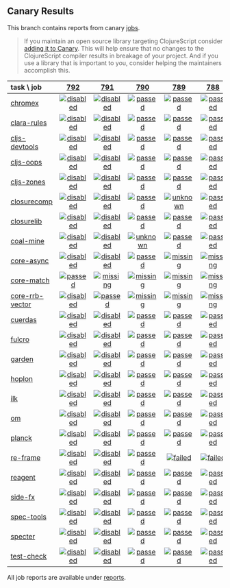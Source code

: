 ## Canary Results

This branch contains reports from canary [jobs](https://github.com/cljs-oss/canary/tree/jobs).

> If you maintain an open source library targeting ClojureScript consider [adding it to Canary](https://github.com/cljs-oss/canary/tree/master#how-to-participate). This will help ensure that no changes to the ClojureScript compiler results in breakage of your project. And if you use a library that is important to you, consider helping the maintainers accomplish this.

[//]: # (begin_overview_table)

| task \ job | <a href="reports/2019/01/27/job-000792-1.10.512-950032d" title="job #792 finished on 2019-01-27">792</a> | <a href="reports/2019/01/26/job-000791-1.10.512-950032d" title="job #791 finished on 2019-01-26">791</a> | <a href="reports/2019/01/26/job-000790-1.10.512-950032d" title="job #790 finished on 2019-01-26">790</a> | <a href="reports/2019/01/26/job-000789-1.10.512-950032d" title="job #789 finished on 2019-01-26">789</a> | <a href="reports/2019/01/25/job-000788-1.10.512-950032d" title="job #788 finished on 2019-01-25">788</a> | <a href="reports/2019/01/25/job-000783-1.10.507-4d54c04" title="job #783 finished on 2019-01-25">783</a> | <a href="reports/2019/01/24/job-000782-1.10.507-4d54c04" title="job #782 finished on 2019-01-24">782</a> | <a href="reports/2019/01/23/job-000781-1.10.507-4d54c04" title="job #781 finished on 2019-01-23">781</a> | <a href="reports/2019/01/22/job-000780-1.10.507-4d54c04" title="job #780 finished on 2019-01-22">780</a> | <a href="reports/2019/01/21/job-000779-1.10.507-4d54c04" title="job #779 finished on 2019-01-21">779</a> |
| :--- | :---: | :---: | :---: | :---: | :---: | :---: | :---: | :---: | :---: | :---: |
| [chromex](https://github.com/binaryage/chromex) | <a href="reports/2019/01/27/job-000792-1.10.512-950032d#-chromex"><img title="disabled" src="http://box.binaryage.com/s-disabled.svg"><a> | <a href="reports/2019/01/26/job-000791-1.10.512-950032d#-chromex"><img title="disabled" src="http://box.binaryage.com/s-disabled.svg"><a> | <a href="reports/2019/01/26/job-000790-1.10.512-950032d#-chromex"><img title="passed" src="http://box.binaryage.com/s-passed.svg"><a> | <a href="reports/2019/01/26/job-000789-1.10.512-950032d#-chromex"><img title="passed" src="http://box.binaryage.com/s-passed.svg"><a> | <a href="reports/2019/01/25/job-000788-1.10.512-950032d#-chromex"><img title="passed" src="http://box.binaryage.com/s-passed.svg"><a> | <a href="reports/2019/01/25/job-000783-1.10.507-4d54c04#-chromex"><img title="passed" src="http://box.binaryage.com/s-passed.svg"><a> | <a href="reports/2019/01/24/job-000782-1.10.507-4d54c04#-chromex"><img title="passed" src="http://box.binaryage.com/s-passed.svg"><a> | <a href="reports/2019/01/23/job-000781-1.10.507-4d54c04#-chromex"><img title="passed" src="http://box.binaryage.com/s-passed.svg"><a> | <a href="reports/2019/01/22/job-000780-1.10.507-4d54c04#-chromex"><img title="passed" src="http://box.binaryage.com/s-passed.svg"><a> | <a href="reports/2019/01/21/job-000779-1.10.507-4d54c04#-chromex"><img title="passed" src="http://box.binaryage.com/s-passed.svg"><a> |
| [clara-rules](https://github.com/cerner/clara-rules) | <a href="reports/2019/01/27/job-000792-1.10.512-950032d#-clara-rules"><img title="disabled" src="http://box.binaryage.com/s-disabled.svg"><a> | <a href="reports/2019/01/26/job-000791-1.10.512-950032d#-clara-rules"><img title="disabled" src="http://box.binaryage.com/s-disabled.svg"><a> | <a href="reports/2019/01/26/job-000790-1.10.512-950032d#-clara-rules"><img title="passed" src="http://box.binaryage.com/s-passed.svg"><a> | <a href="reports/2019/01/26/job-000789-1.10.512-950032d#-clara-rules"><img title="passed" src="http://box.binaryage.com/s-passed.svg"><a> | <a href="reports/2019/01/25/job-000788-1.10.512-950032d#-clara-rules"><img title="passed" src="http://box.binaryage.com/s-passed.svg"><a> | <a href="reports/2019/01/25/job-000783-1.10.507-4d54c04#-clara-rules"><img title="passed" src="http://box.binaryage.com/s-passed.svg"><a> | <a href="reports/2019/01/24/job-000782-1.10.507-4d54c04#-clara-rules"><img title="passed" src="http://box.binaryage.com/s-passed.svg"><a> | <a href="reports/2019/01/23/job-000781-1.10.507-4d54c04#-clara-rules"><img title="passed" src="http://box.binaryage.com/s-passed.svg"><a> | <a href="reports/2019/01/22/job-000780-1.10.507-4d54c04#-clara-rules"><img title="passed" src="http://box.binaryage.com/s-passed.svg"><a> | <a href="reports/2019/01/21/job-000779-1.10.507-4d54c04#-clara-rules"><img title="passed" src="http://box.binaryage.com/s-passed.svg"><a> |
| [cljs-devtools](https://github.com/binaryage/cljs-devtools) | <a href="reports/2019/01/27/job-000792-1.10.512-950032d#-cljs-devtools"><img title="disabled" src="http://box.binaryage.com/s-disabled.svg"><a> | <a href="reports/2019/01/26/job-000791-1.10.512-950032d#-cljs-devtools"><img title="disabled" src="http://box.binaryage.com/s-disabled.svg"><a> | <a href="reports/2019/01/26/job-000790-1.10.512-950032d#-cljs-devtools"><img title="passed" src="http://box.binaryage.com/s-passed.svg"><a> | <a href="reports/2019/01/26/job-000789-1.10.512-950032d#-cljs-devtools"><img title="passed" src="http://box.binaryage.com/s-passed.svg"><a> | <a href="reports/2019/01/25/job-000788-1.10.512-950032d#-cljs-devtools"><img title="passed" src="http://box.binaryage.com/s-passed.svg"><a> | <a href="reports/2019/01/25/job-000783-1.10.507-4d54c04#-cljs-devtools"><img title="passed" src="http://box.binaryage.com/s-passed.svg"><a> | <a href="reports/2019/01/24/job-000782-1.10.507-4d54c04#-cljs-devtools"><img title="passed" src="http://box.binaryage.com/s-passed.svg"><a> | <a href="reports/2019/01/23/job-000781-1.10.507-4d54c04#-cljs-devtools"><img title="passed" src="http://box.binaryage.com/s-passed.svg"><a> | <a href="reports/2019/01/22/job-000780-1.10.507-4d54c04#-cljs-devtools"><img title="passed" src="http://box.binaryage.com/s-passed.svg"><a> | <a href="reports/2019/01/21/job-000779-1.10.507-4d54c04#-cljs-devtools"><img title="passed" src="http://box.binaryage.com/s-passed.svg"><a> |
| [cljs-oops](https://github.com/binaryage/cljs-oops) | <a href="reports/2019/01/27/job-000792-1.10.512-950032d#-cljs-oops"><img title="disabled" src="http://box.binaryage.com/s-disabled.svg"><a> | <a href="reports/2019/01/26/job-000791-1.10.512-950032d#-cljs-oops"><img title="disabled" src="http://box.binaryage.com/s-disabled.svg"><a> | <a href="reports/2019/01/26/job-000790-1.10.512-950032d#-cljs-oops"><img title="passed" src="http://box.binaryage.com/s-passed.svg"><a> | <a href="reports/2019/01/26/job-000789-1.10.512-950032d#-cljs-oops"><img title="passed" src="http://box.binaryage.com/s-passed.svg"><a> | <a href="reports/2019/01/25/job-000788-1.10.512-950032d#-cljs-oops"><img title="passed" src="http://box.binaryage.com/s-passed.svg"><a> | <a href="reports/2019/01/25/job-000783-1.10.507-4d54c04#-cljs-oops"><img title="passed" src="http://box.binaryage.com/s-passed.svg"><a> | <a href="reports/2019/01/24/job-000782-1.10.507-4d54c04#-cljs-oops"><img title="passed" src="http://box.binaryage.com/s-passed.svg"><a> | <a href="reports/2019/01/23/job-000781-1.10.507-4d54c04#-cljs-oops"><img title="passed" src="http://box.binaryage.com/s-passed.svg"><a> | <a href="reports/2019/01/22/job-000780-1.10.507-4d54c04#-cljs-oops"><img title="passed" src="http://box.binaryage.com/s-passed.svg"><a> | <a href="reports/2019/01/21/job-000779-1.10.507-4d54c04#-cljs-oops"><img title="passed" src="http://box.binaryage.com/s-passed.svg"><a> |
| [cljs-zones](https://github.com/binaryage/cljs-zones) | <a href="reports/2019/01/27/job-000792-1.10.512-950032d#-cljs-zones"><img title="disabled" src="http://box.binaryage.com/s-disabled.svg"><a> | <a href="reports/2019/01/26/job-000791-1.10.512-950032d#-cljs-zones"><img title="disabled" src="http://box.binaryage.com/s-disabled.svg"><a> | <a href="reports/2019/01/26/job-000790-1.10.512-950032d#-cljs-zones"><img title="passed" src="http://box.binaryage.com/s-passed.svg"><a> | <a href="reports/2019/01/26/job-000789-1.10.512-950032d#-cljs-zones"><img title="passed" src="http://box.binaryage.com/s-passed.svg"><a> | <a href="reports/2019/01/25/job-000788-1.10.512-950032d#-cljs-zones"><img title="passed" src="http://box.binaryage.com/s-passed.svg"><a> | <a href="reports/2019/01/25/job-000783-1.10.507-4d54c04#-cljs-zones"><img title="passed" src="http://box.binaryage.com/s-passed.svg"><a> | <a href="reports/2019/01/24/job-000782-1.10.507-4d54c04#-cljs-zones"><img title="passed" src="http://box.binaryage.com/s-passed.svg"><a> | <a href="reports/2019/01/23/job-000781-1.10.507-4d54c04#-cljs-zones"><img title="passed" src="http://box.binaryage.com/s-passed.svg"><a> | <a href="reports/2019/01/22/job-000780-1.10.507-4d54c04#-cljs-zones"><img title="passed" src="http://box.binaryage.com/s-passed.svg"><a> | <a href="reports/2019/01/21/job-000779-1.10.507-4d54c04#-cljs-zones"><img title="passed" src="http://box.binaryage.com/s-passed.svg"><a> |
| [closurecomp](https://github.com/mfikes/closurecomp) | <a href="reports/2019/01/27/job-000792-1.10.512-950032d#-closurecomp"><img title="disabled" src="http://box.binaryage.com/s-disabled.svg"><a> | <a href="reports/2019/01/26/job-000791-1.10.512-950032d#-closurecomp"><img title="disabled" src="http://box.binaryage.com/s-disabled.svg"><a> | <a href="reports/2019/01/26/job-000790-1.10.512-950032d#-closurecomp"><img title="passed" src="http://box.binaryage.com/s-passed.svg"><a> | <a href="reports/2019/01/26/job-000789-1.10.512-950032d#-closurecomp"><img title="unknown" src="http://box.binaryage.com/s-unknown.svg"><a> | <a href="reports/2019/01/25/job-000788-1.10.512-950032d#-closurecomp"><img title="passed" src="http://box.binaryage.com/s-passed.svg"><a> | <a href="reports/2019/01/25/job-000783-1.10.507-4d54c04#-closurecomp"><img title="passed" src="http://box.binaryage.com/s-passed.svg"><a> | <a href="reports/2019/01/24/job-000782-1.10.507-4d54c04#-closurecomp"><img title="failed" src="http://box.binaryage.com/s-failed.svg"><a> | <a href="reports/2019/01/23/job-000781-1.10.507-4d54c04#-closurecomp"><img title="passed" src="http://box.binaryage.com/s-passed.svg"><a> | <a href="reports/2019/01/22/job-000780-1.10.507-4d54c04#-closurecomp"><img title="passed" src="http://box.binaryage.com/s-passed.svg"><a> | <a href="reports/2019/01/21/job-000779-1.10.507-4d54c04#-closurecomp"><img title="passed" src="http://box.binaryage.com/s-passed.svg"><a> |
| [closurelib](https://github.com/mfikes/closurelib) | <a href="reports/2019/01/27/job-000792-1.10.512-950032d#-closurelib"><img title="disabled" src="http://box.binaryage.com/s-disabled.svg"><a> | <a href="reports/2019/01/26/job-000791-1.10.512-950032d#-closurelib"><img title="disabled" src="http://box.binaryage.com/s-disabled.svg"><a> | <a href="reports/2019/01/26/job-000790-1.10.512-950032d#-closurelib"><img title="passed" src="http://box.binaryage.com/s-passed.svg"><a> | <a href="reports/2019/01/26/job-000789-1.10.512-950032d#-closurelib"><img title="passed" src="http://box.binaryage.com/s-passed.svg"><a> | <a href="reports/2019/01/25/job-000788-1.10.512-950032d#-closurelib"><img title="passed" src="http://box.binaryage.com/s-passed.svg"><a> | <a href="reports/2019/01/25/job-000783-1.10.507-4d54c04#-closurelib"><img title="passed" src="http://box.binaryage.com/s-passed.svg"><a> | <a href="reports/2019/01/24/job-000782-1.10.507-4d54c04#-closurelib"><img title="passed" src="http://box.binaryage.com/s-passed.svg"><a> | <a href="reports/2019/01/23/job-000781-1.10.507-4d54c04#-closurelib"><img title="passed" src="http://box.binaryage.com/s-passed.svg"><a> | <a href="reports/2019/01/22/job-000780-1.10.507-4d54c04#-closurelib"><img title="passed" src="http://box.binaryage.com/s-passed.svg"><a> | <a href="reports/2019/01/21/job-000779-1.10.507-4d54c04#-closurelib"><img title="passed" src="http://box.binaryage.com/s-passed.svg"><a> |
| [coal-mine](https://github.com/mfikes/coal-mine) | <a href="reports/2019/01/27/job-000792-1.10.512-950032d#-coal-mine"><img title="disabled" src="http://box.binaryage.com/s-disabled.svg"><a> | <a href="reports/2019/01/26/job-000791-1.10.512-950032d#-coal-mine"><img title="disabled" src="http://box.binaryage.com/s-disabled.svg"><a> | <a href="reports/2019/01/26/job-000790-1.10.512-950032d#-coal-mine"><img title="unknown" src="http://box.binaryage.com/s-unknown.svg"><a> | <a href="reports/2019/01/26/job-000789-1.10.512-950032d#-coal-mine"><img title="passed" src="http://box.binaryage.com/s-passed.svg"><a> | <a href="reports/2019/01/25/job-000788-1.10.512-950032d#-coal-mine"><img title="passed" src="http://box.binaryage.com/s-passed.svg"><a> | <a href="reports/2019/01/25/job-000783-1.10.507-4d54c04#-coal-mine"><img title="passed" src="http://box.binaryage.com/s-passed.svg"><a> | <a href="reports/2019/01/24/job-000782-1.10.507-4d54c04#-coal-mine"><img title="passed" src="http://box.binaryage.com/s-passed.svg"><a> | <a href="reports/2019/01/23/job-000781-1.10.507-4d54c04#-coal-mine"><img title="passed" src="http://box.binaryage.com/s-passed.svg"><a> | <a href="reports/2019/01/22/job-000780-1.10.507-4d54c04#-coal-mine"><img title="passed" src="http://box.binaryage.com/s-passed.svg"><a> | <a href="reports/2019/01/21/job-000779-1.10.507-4d54c04#-coal-mine"><img title="passed" src="http://box.binaryage.com/s-passed.svg"><a> |
| [core-async](https://github.com/clojure/core.async) | <a href="reports/2019/01/27/job-000792-1.10.512-950032d#-core-async"><img title="disabled" src="http://box.binaryage.com/s-disabled.svg"><a> | <a href="reports/2019/01/26/job-000791-1.10.512-950032d#-core-async"><img title="disabled" src="http://box.binaryage.com/s-disabled.svg"><a> | <a href="reports/2019/01/26/job-000790-1.10.512-950032d#-core-async"><img title="passed" src="http://box.binaryage.com/s-passed.svg"><a> | <a href="reports/2019/01/26/job-000789-1.10.512-950032d#-core-async"><img title="missing" src="http://box.binaryage.com/s-missing.svg"><a> | <a href="reports/2019/01/25/job-000788-1.10.512-950032d#-core-async"><img title="missing" src="http://box.binaryage.com/s-missing.svg"><a> | <a href="reports/2019/01/25/job-000783-1.10.507-4d54c04#-core-async"><img title="missing" src="http://box.binaryage.com/s-missing.svg"><a> | <a href="reports/2019/01/24/job-000782-1.10.507-4d54c04#-core-async"><img title="missing" src="http://box.binaryage.com/s-missing.svg"><a> | <a href="reports/2019/01/23/job-000781-1.10.507-4d54c04#-core-async"><img title="missing" src="http://box.binaryage.com/s-missing.svg"><a> | <a href="reports/2019/01/22/job-000780-1.10.507-4d54c04#-core-async"><img title="missing" src="http://box.binaryage.com/s-missing.svg"><a> | <a href="reports/2019/01/21/job-000779-1.10.507-4d54c04#-core-async"><img title="missing" src="http://box.binaryage.com/s-missing.svg"><a> |
| [core-match](https://github.com/clojure/core.match) | <a href="reports/2019/01/27/job-000792-1.10.512-950032d#-core-match"><img title="passed" src="http://box.binaryage.com/s-passed.svg"><a> | <a href="reports/2019/01/26/job-000791-1.10.512-950032d#-core-match"><img title="missing" src="http://box.binaryage.com/s-missing.svg"><a> | <a href="reports/2019/01/26/job-000790-1.10.512-950032d#-core-match"><img title="missing" src="http://box.binaryage.com/s-missing.svg"><a> | <a href="reports/2019/01/26/job-000789-1.10.512-950032d#-core-match"><img title="missing" src="http://box.binaryage.com/s-missing.svg"><a> | <a href="reports/2019/01/25/job-000788-1.10.512-950032d#-core-match"><img title="missing" src="http://box.binaryage.com/s-missing.svg"><a> | <a href="reports/2019/01/25/job-000783-1.10.507-4d54c04#-core-match"><img title="missing" src="http://box.binaryage.com/s-missing.svg"><a> | <a href="reports/2019/01/24/job-000782-1.10.507-4d54c04#-core-match"><img title="missing" src="http://box.binaryage.com/s-missing.svg"><a> | <a href="reports/2019/01/23/job-000781-1.10.507-4d54c04#-core-match"><img title="missing" src="http://box.binaryage.com/s-missing.svg"><a> | <a href="reports/2019/01/22/job-000780-1.10.507-4d54c04#-core-match"><img title="missing" src="http://box.binaryage.com/s-missing.svg"><a> | <a href="reports/2019/01/21/job-000779-1.10.507-4d54c04#-core-match"><img title="missing" src="http://box.binaryage.com/s-missing.svg"><a> |
| [core-rrb-vector](https://github.com/clojure/core.rrb-vector) | <a href="reports/2019/01/27/job-000792-1.10.512-950032d#-core-rrb-vector"><img title="disabled" src="http://box.binaryage.com/s-disabled.svg"><a> | <a href="reports/2019/01/26/job-000791-1.10.512-950032d#-core-rrb-vector"><img title="passed" src="http://box.binaryage.com/s-passed.svg"><a> | <a href="reports/2019/01/26/job-000790-1.10.512-950032d#-core-rrb-vector"><img title="missing" src="http://box.binaryage.com/s-missing.svg"><a> | <a href="reports/2019/01/26/job-000789-1.10.512-950032d#-core-rrb-vector"><img title="missing" src="http://box.binaryage.com/s-missing.svg"><a> | <a href="reports/2019/01/25/job-000788-1.10.512-950032d#-core-rrb-vector"><img title="missing" src="http://box.binaryage.com/s-missing.svg"><a> | <a href="reports/2019/01/25/job-000783-1.10.507-4d54c04#-core-rrb-vector"><img title="missing" src="http://box.binaryage.com/s-missing.svg"><a> | <a href="reports/2019/01/24/job-000782-1.10.507-4d54c04#-core-rrb-vector"><img title="missing" src="http://box.binaryage.com/s-missing.svg"><a> | <a href="reports/2019/01/23/job-000781-1.10.507-4d54c04#-core-rrb-vector"><img title="missing" src="http://box.binaryage.com/s-missing.svg"><a> | <a href="reports/2019/01/22/job-000780-1.10.507-4d54c04#-core-rrb-vector"><img title="missing" src="http://box.binaryage.com/s-missing.svg"><a> | <a href="reports/2019/01/21/job-000779-1.10.507-4d54c04#-core-rrb-vector"><img title="missing" src="http://box.binaryage.com/s-missing.svg"><a> |
| [cuerdas](https://github.com/funcool/cuerdas) | <a href="reports/2019/01/27/job-000792-1.10.512-950032d#-cuerdas"><img title="disabled" src="http://box.binaryage.com/s-disabled.svg"><a> | <a href="reports/2019/01/26/job-000791-1.10.512-950032d#-cuerdas"><img title="disabled" src="http://box.binaryage.com/s-disabled.svg"><a> | <a href="reports/2019/01/26/job-000790-1.10.512-950032d#-cuerdas"><img title="passed" src="http://box.binaryage.com/s-passed.svg"><a> | <a href="reports/2019/01/26/job-000789-1.10.512-950032d#-cuerdas"><img title="passed" src="http://box.binaryage.com/s-passed.svg"><a> | <a href="reports/2019/01/25/job-000788-1.10.512-950032d#-cuerdas"><img title="passed" src="http://box.binaryage.com/s-passed.svg"><a> | <a href="reports/2019/01/25/job-000783-1.10.507-4d54c04#-cuerdas"><img title="passed" src="http://box.binaryage.com/s-passed.svg"><a> | <a href="reports/2019/01/24/job-000782-1.10.507-4d54c04#-cuerdas"><img title="passed" src="http://box.binaryage.com/s-passed.svg"><a> | <a href="reports/2019/01/23/job-000781-1.10.507-4d54c04#-cuerdas"><img title="passed" src="http://box.binaryage.com/s-passed.svg"><a> | <a href="reports/2019/01/22/job-000780-1.10.507-4d54c04#-cuerdas"><img title="passed" src="http://box.binaryage.com/s-passed.svg"><a> | <a href="reports/2019/01/21/job-000779-1.10.507-4d54c04#-cuerdas"><img title="passed" src="http://box.binaryage.com/s-passed.svg"><a> |
| [fulcro](https://github.com/fulcrologic/fulcro) | <a href="reports/2019/01/27/job-000792-1.10.512-950032d#-fulcro"><img title="disabled" src="http://box.binaryage.com/s-disabled.svg"><a> | <a href="reports/2019/01/26/job-000791-1.10.512-950032d#-fulcro"><img title="disabled" src="http://box.binaryage.com/s-disabled.svg"><a> | <a href="reports/2019/01/26/job-000790-1.10.512-950032d#-fulcro"><img title="passed" src="http://box.binaryage.com/s-passed.svg"><a> | <a href="reports/2019/01/26/job-000789-1.10.512-950032d#-fulcro"><img title="passed" src="http://box.binaryage.com/s-passed.svg"><a> | <a href="reports/2019/01/25/job-000788-1.10.512-950032d#-fulcro"><img title="passed" src="http://box.binaryage.com/s-passed.svg"><a> | <a href="reports/2019/01/25/job-000783-1.10.507-4d54c04#-fulcro"><img title="passed" src="http://box.binaryage.com/s-passed.svg"><a> | <a href="reports/2019/01/24/job-000782-1.10.507-4d54c04#-fulcro"><img title="passed" src="http://box.binaryage.com/s-passed.svg"><a> | <a href="reports/2019/01/23/job-000781-1.10.507-4d54c04#-fulcro"><img title="passed" src="http://box.binaryage.com/s-passed.svg"><a> | <a href="reports/2019/01/22/job-000780-1.10.507-4d54c04#-fulcro"><img title="passed" src="http://box.binaryage.com/s-passed.svg"><a> | <a href="reports/2019/01/21/job-000779-1.10.507-4d54c04#-fulcro"><img title="passed" src="http://box.binaryage.com/s-passed.svg"><a> |
| [garden](https://github.com/noprompt/garden) | <a href="reports/2019/01/27/job-000792-1.10.512-950032d#-garden"><img title="disabled" src="http://box.binaryage.com/s-disabled.svg"><a> | <a href="reports/2019/01/26/job-000791-1.10.512-950032d#-garden"><img title="disabled" src="http://box.binaryage.com/s-disabled.svg"><a> | <a href="reports/2019/01/26/job-000790-1.10.512-950032d#-garden"><img title="passed" src="http://box.binaryage.com/s-passed.svg"><a> | <a href="reports/2019/01/26/job-000789-1.10.512-950032d#-garden"><img title="passed" src="http://box.binaryage.com/s-passed.svg"><a> | <a href="reports/2019/01/25/job-000788-1.10.512-950032d#-garden"><img title="passed" src="http://box.binaryage.com/s-passed.svg"><a> | <a href="reports/2019/01/25/job-000783-1.10.507-4d54c04#-garden"><img title="passed" src="http://box.binaryage.com/s-passed.svg"><a> | <a href="reports/2019/01/24/job-000782-1.10.507-4d54c04#-garden"><img title="passed" src="http://box.binaryage.com/s-passed.svg"><a> | <a href="reports/2019/01/23/job-000781-1.10.507-4d54c04#-garden"><img title="passed" src="http://box.binaryage.com/s-passed.svg"><a> | <a href="reports/2019/01/22/job-000780-1.10.507-4d54c04#-garden"><img title="passed" src="http://box.binaryage.com/s-passed.svg"><a> | <a href="reports/2019/01/21/job-000779-1.10.507-4d54c04#-garden"><img title="passed" src="http://box.binaryage.com/s-passed.svg"><a> |
| [hoplon](https://github.com/hoplon/hoplon) | <a href="reports/2019/01/27/job-000792-1.10.512-950032d#-hoplon"><img title="disabled" src="http://box.binaryage.com/s-disabled.svg"><a> | <a href="reports/2019/01/26/job-000791-1.10.512-950032d#-hoplon"><img title="disabled" src="http://box.binaryage.com/s-disabled.svg"><a> | <a href="reports/2019/01/26/job-000790-1.10.512-950032d#-hoplon"><img title="passed" src="http://box.binaryage.com/s-passed.svg"><a> | <a href="reports/2019/01/26/job-000789-1.10.512-950032d#-hoplon"><img title="passed" src="http://box.binaryage.com/s-passed.svg"><a> | <a href="reports/2019/01/25/job-000788-1.10.512-950032d#-hoplon"><img title="passed" src="http://box.binaryage.com/s-passed.svg"><a> | <a href="reports/2019/01/25/job-000783-1.10.507-4d54c04#-hoplon"><img title="passed" src="http://box.binaryage.com/s-passed.svg"><a> | <a href="reports/2019/01/24/job-000782-1.10.507-4d54c04#-hoplon"><img title="passed" src="http://box.binaryage.com/s-passed.svg"><a> | <a href="reports/2019/01/23/job-000781-1.10.507-4d54c04#-hoplon"><img title="passed" src="http://box.binaryage.com/s-passed.svg"><a> | <a href="reports/2019/01/22/job-000780-1.10.507-4d54c04#-hoplon"><img title="passed" src="http://box.binaryage.com/s-passed.svg"><a> | <a href="reports/2019/01/21/job-000779-1.10.507-4d54c04#-hoplon"><img title="passed" src="http://box.binaryage.com/s-passed.svg"><a> |
| [ilk](https://github.com/mfikes/ilk) | <a href="reports/2019/01/27/job-000792-1.10.512-950032d#-ilk"><img title="disabled" src="http://box.binaryage.com/s-disabled.svg"><a> | <a href="reports/2019/01/26/job-000791-1.10.512-950032d#-ilk"><img title="disabled" src="http://box.binaryage.com/s-disabled.svg"><a> | <a href="reports/2019/01/26/job-000790-1.10.512-950032d#-ilk"><img title="passed" src="http://box.binaryage.com/s-passed.svg"><a> | <a href="reports/2019/01/26/job-000789-1.10.512-950032d#-ilk"><img title="passed" src="http://box.binaryage.com/s-passed.svg"><a> | <a href="reports/2019/01/25/job-000788-1.10.512-950032d#-ilk"><img title="passed" src="http://box.binaryage.com/s-passed.svg"><a> | <a href="reports/2019/01/25/job-000783-1.10.507-4d54c04#-ilk"><img title="passed" src="http://box.binaryage.com/s-passed.svg"><a> | <a href="reports/2019/01/24/job-000782-1.10.507-4d54c04#-ilk"><img title="passed" src="http://box.binaryage.com/s-passed.svg"><a> | <a href="reports/2019/01/23/job-000781-1.10.507-4d54c04#-ilk"><img title="passed" src="http://box.binaryage.com/s-passed.svg"><a> | <a href="reports/2019/01/22/job-000780-1.10.507-4d54c04#-ilk"><img title="passed" src="http://box.binaryage.com/s-passed.svg"><a> | <a href="reports/2019/01/21/job-000779-1.10.507-4d54c04#-ilk"><img title="passed" src="http://box.binaryage.com/s-passed.svg"><a> |
| [om](https://github.com/omcljs/om) | <a href="reports/2019/01/27/job-000792-1.10.512-950032d#-om"><img title="disabled" src="http://box.binaryage.com/s-disabled.svg"><a> | <a href="reports/2019/01/26/job-000791-1.10.512-950032d#-om"><img title="disabled" src="http://box.binaryage.com/s-disabled.svg"><a> | <a href="reports/2019/01/26/job-000790-1.10.512-950032d#-om"><img title="passed" src="http://box.binaryage.com/s-passed.svg"><a> | <a href="reports/2019/01/26/job-000789-1.10.512-950032d#-om"><img title="passed" src="http://box.binaryage.com/s-passed.svg"><a> | <a href="reports/2019/01/25/job-000788-1.10.512-950032d#-om"><img title="passed" src="http://box.binaryage.com/s-passed.svg"><a> | <a href="reports/2019/01/25/job-000783-1.10.507-4d54c04#-om"><img title="passed" src="http://box.binaryage.com/s-passed.svg"><a> | <a href="reports/2019/01/24/job-000782-1.10.507-4d54c04#-om"><img title="passed" src="http://box.binaryage.com/s-passed.svg"><a> | <a href="reports/2019/01/23/job-000781-1.10.507-4d54c04#-om"><img title="failed" src="http://box.binaryage.com/s-failed.svg"><a> | <a href="reports/2019/01/22/job-000780-1.10.507-4d54c04#-om"><img title="passed" src="http://box.binaryage.com/s-passed.svg"><a> | <a href="reports/2019/01/21/job-000779-1.10.507-4d54c04#-om"><img title="passed" src="http://box.binaryage.com/s-passed.svg"><a> |
| [planck](https://github.com/planck-repl/planck) | <a href="reports/2019/01/27/job-000792-1.10.512-950032d#-planck"><img title="disabled" src="http://box.binaryage.com/s-disabled.svg"><a> | <a href="reports/2019/01/26/job-000791-1.10.512-950032d#-planck"><img title="disabled" src="http://box.binaryage.com/s-disabled.svg"><a> | <a href="reports/2019/01/26/job-000790-1.10.512-950032d#-planck"><img title="passed" src="http://box.binaryage.com/s-passed.svg"><a> | <a href="reports/2019/01/26/job-000789-1.10.512-950032d#-planck"><img title="passed" src="http://box.binaryage.com/s-passed.svg"><a> | <a href="reports/2019/01/25/job-000788-1.10.512-950032d#-planck"><img title="passed" src="http://box.binaryage.com/s-passed.svg"><a> | <a href="reports/2019/01/25/job-000783-1.10.507-4d54c04#-planck"><img title="passed" src="http://box.binaryage.com/s-passed.svg"><a> | <a href="reports/2019/01/24/job-000782-1.10.507-4d54c04#-planck"><img title="passed" src="http://box.binaryage.com/s-passed.svg"><a> | <a href="reports/2019/01/23/job-000781-1.10.507-4d54c04#-planck"><img title="passed" src="http://box.binaryage.com/s-passed.svg"><a> | <a href="reports/2019/01/22/job-000780-1.10.507-4d54c04#-planck"><img title="passed" src="http://box.binaryage.com/s-passed.svg"><a> | <a href="reports/2019/01/21/job-000779-1.10.507-4d54c04#-planck"><img title="passed" src="http://box.binaryage.com/s-passed.svg"><a> |
| [re-frame](https://github.com/Day8/re-frame) | <a href="reports/2019/01/27/job-000792-1.10.512-950032d#-re-frame"><img title="disabled" src="http://box.binaryage.com/s-disabled.svg"><a> | <a href="reports/2019/01/26/job-000791-1.10.512-950032d#-re-frame"><img title="disabled" src="http://box.binaryage.com/s-disabled.svg"><a> | <a href="reports/2019/01/26/job-000790-1.10.512-950032d#-re-frame"><img title="passed" src="http://box.binaryage.com/s-passed.svg"><a> | <a href="reports/2019/01/26/job-000789-1.10.512-950032d#-re-frame"><img title="failed" src="http://box.binaryage.com/s-failed.svg"><a> | <a href="reports/2019/01/25/job-000788-1.10.512-950032d#-re-frame"><img title="failed" src="http://box.binaryage.com/s-failed.svg"><a> | <a href="reports/2019/01/25/job-000783-1.10.507-4d54c04#-re-frame"><img title="failed" src="http://box.binaryage.com/s-failed.svg"><a> | <a href="reports/2019/01/24/job-000782-1.10.507-4d54c04#-re-frame"><img title="failed" src="http://box.binaryage.com/s-failed.svg"><a> | <a href="reports/2019/01/23/job-000781-1.10.507-4d54c04#-re-frame"><img title="passed" src="http://box.binaryage.com/s-passed.svg"><a> | <a href="reports/2019/01/22/job-000780-1.10.507-4d54c04#-re-frame"><img title="passed" src="http://box.binaryage.com/s-passed.svg"><a> | <a href="reports/2019/01/21/job-000779-1.10.507-4d54c04#-re-frame"><img title="passed" src="http://box.binaryage.com/s-passed.svg"><a> |
| [reagent](https://github.com/reagent-project/reagent) | <a href="reports/2019/01/27/job-000792-1.10.512-950032d#-reagent"><img title="disabled" src="http://box.binaryage.com/s-disabled.svg"><a> | <a href="reports/2019/01/26/job-000791-1.10.512-950032d#-reagent"><img title="disabled" src="http://box.binaryage.com/s-disabled.svg"><a> | <a href="reports/2019/01/26/job-000790-1.10.512-950032d#-reagent"><img title="passed" src="http://box.binaryage.com/s-passed.svg"><a> | <a href="reports/2019/01/26/job-000789-1.10.512-950032d#-reagent"><img title="passed" src="http://box.binaryage.com/s-passed.svg"><a> | <a href="reports/2019/01/25/job-000788-1.10.512-950032d#-reagent"><img title="passed" src="http://box.binaryage.com/s-passed.svg"><a> | <a href="reports/2019/01/25/job-000783-1.10.507-4d54c04#-reagent"><img title="passed" src="http://box.binaryage.com/s-passed.svg"><a> | <a href="reports/2019/01/24/job-000782-1.10.507-4d54c04#-reagent"><img title="passed" src="http://box.binaryage.com/s-passed.svg"><a> | <a href="reports/2019/01/23/job-000781-1.10.507-4d54c04#-reagent"><img title="passed" src="http://box.binaryage.com/s-passed.svg"><a> | <a href="reports/2019/01/22/job-000780-1.10.507-4d54c04#-reagent"><img title="passed" src="http://box.binaryage.com/s-passed.svg"><a> | <a href="reports/2019/01/21/job-000779-1.10.507-4d54c04#-reagent"><img title="passed" src="http://box.binaryage.com/s-passed.svg"><a> |
| [side-fx](https://github.com/cljsrn/side-fx) | <a href="reports/2019/01/27/job-000792-1.10.512-950032d#-side-fx"><img title="disabled" src="http://box.binaryage.com/s-disabled.svg"><a> | <a href="reports/2019/01/26/job-000791-1.10.512-950032d#-side-fx"><img title="disabled" src="http://box.binaryage.com/s-disabled.svg"><a> | <a href="reports/2019/01/26/job-000790-1.10.512-950032d#-side-fx"><img title="passed" src="http://box.binaryage.com/s-passed.svg"><a> | <a href="reports/2019/01/26/job-000789-1.10.512-950032d#-side-fx"><img title="passed" src="http://box.binaryage.com/s-passed.svg"><a> | <a href="reports/2019/01/25/job-000788-1.10.512-950032d#-side-fx"><img title="passed" src="http://box.binaryage.com/s-passed.svg"><a> | <a href="reports/2019/01/25/job-000783-1.10.507-4d54c04#-side-fx"><img title="passed" src="http://box.binaryage.com/s-passed.svg"><a> | <a href="reports/2019/01/24/job-000782-1.10.507-4d54c04#-side-fx"><img title="passed" src="http://box.binaryage.com/s-passed.svg"><a> | <a href="reports/2019/01/23/job-000781-1.10.507-4d54c04#-side-fx"><img title="passed" src="http://box.binaryage.com/s-passed.svg"><a> | <a href="reports/2019/01/22/job-000780-1.10.507-4d54c04#-side-fx"><img title="passed" src="http://box.binaryage.com/s-passed.svg"><a> | <a href="reports/2019/01/21/job-000779-1.10.507-4d54c04#-side-fx"><img title="passed" src="http://box.binaryage.com/s-passed.svg"><a> |
| [spec-tools](https://github.com/metosin/spec-tools) | <a href="reports/2019/01/27/job-000792-1.10.512-950032d#-spec-tools"><img title="disabled" src="http://box.binaryage.com/s-disabled.svg"><a> | <a href="reports/2019/01/26/job-000791-1.10.512-950032d#-spec-tools"><img title="disabled" src="http://box.binaryage.com/s-disabled.svg"><a> | <a href="reports/2019/01/26/job-000790-1.10.512-950032d#-spec-tools"><img title="passed" src="http://box.binaryage.com/s-passed.svg"><a> | <a href="reports/2019/01/26/job-000789-1.10.512-950032d#-spec-tools"><img title="passed" src="http://box.binaryage.com/s-passed.svg"><a> | <a href="reports/2019/01/25/job-000788-1.10.512-950032d#-spec-tools"><img title="passed" src="http://box.binaryage.com/s-passed.svg"><a> | <a href="reports/2019/01/25/job-000783-1.10.507-4d54c04#-spec-tools"><img title="passed" src="http://box.binaryage.com/s-passed.svg"><a> | <a href="reports/2019/01/24/job-000782-1.10.507-4d54c04#-spec-tools"><img title="passed" src="http://box.binaryage.com/s-passed.svg"><a> | <a href="reports/2019/01/23/job-000781-1.10.507-4d54c04#-spec-tools"><img title="passed" src="http://box.binaryage.com/s-passed.svg"><a> | <a href="reports/2019/01/22/job-000780-1.10.507-4d54c04#-spec-tools"><img title="passed" src="http://box.binaryage.com/s-passed.svg"><a> | <a href="reports/2019/01/21/job-000779-1.10.507-4d54c04#-spec-tools"><img title="passed" src="http://box.binaryage.com/s-passed.svg"><a> |
| [specter](https://github.com/nathanmarz/specter) | <a href="reports/2019/01/27/job-000792-1.10.512-950032d#-specter"><img title="disabled" src="http://box.binaryage.com/s-disabled.svg"><a> | <a href="reports/2019/01/26/job-000791-1.10.512-950032d#-specter"><img title="disabled" src="http://box.binaryage.com/s-disabled.svg"><a> | <a href="reports/2019/01/26/job-000790-1.10.512-950032d#-specter"><img title="passed" src="http://box.binaryage.com/s-passed.svg"><a> | <a href="reports/2019/01/26/job-000789-1.10.512-950032d#-specter"><img title="passed" src="http://box.binaryage.com/s-passed.svg"><a> | <a href="reports/2019/01/25/job-000788-1.10.512-950032d#-specter"><img title="passed" src="http://box.binaryage.com/s-passed.svg"><a> | <a href="reports/2019/01/25/job-000783-1.10.507-4d54c04#-specter"><img title="passed" src="http://box.binaryage.com/s-passed.svg"><a> | <a href="reports/2019/01/24/job-000782-1.10.507-4d54c04#-specter"><img title="passed" src="http://box.binaryage.com/s-passed.svg"><a> | <a href="reports/2019/01/23/job-000781-1.10.507-4d54c04#-specter"><img title="passed" src="http://box.binaryage.com/s-passed.svg"><a> | <a href="reports/2019/01/22/job-000780-1.10.507-4d54c04#-specter"><img title="passed" src="http://box.binaryage.com/s-passed.svg"><a> | <a href="reports/2019/01/21/job-000779-1.10.507-4d54c04#-specter"><img title="passed" src="http://box.binaryage.com/s-passed.svg"><a> |
| [test-check](https://github.com/clojure/test.check) | <a href="reports/2019/01/27/job-000792-1.10.512-950032d#-test-check"><img title="disabled" src="http://box.binaryage.com/s-disabled.svg"><a> | <a href="reports/2019/01/26/job-000791-1.10.512-950032d#-test-check"><img title="disabled" src="http://box.binaryage.com/s-disabled.svg"><a> | <a href="reports/2019/01/26/job-000790-1.10.512-950032d#-test-check"><img title="passed" src="http://box.binaryage.com/s-passed.svg"><a> | <a href="reports/2019/01/26/job-000789-1.10.512-950032d#-test-check"><img title="passed" src="http://box.binaryage.com/s-passed.svg"><a> | <a href="reports/2019/01/25/job-000788-1.10.512-950032d#-test-check"><img title="passed" src="http://box.binaryage.com/s-passed.svg"><a> | <a href="reports/2019/01/25/job-000783-1.10.507-4d54c04#-test-check"><img title="passed" src="http://box.binaryage.com/s-passed.svg"><a> | <a href="reports/2019/01/24/job-000782-1.10.507-4d54c04#-test-check"><img title="passed" src="http://box.binaryage.com/s-passed.svg"><a> | <a href="reports/2019/01/23/job-000781-1.10.507-4d54c04#-test-check"><img title="passed" src="http://box.binaryage.com/s-passed.svg"><a> | <a href="reports/2019/01/22/job-000780-1.10.507-4d54c04#-test-check"><img title="passed" src="http://box.binaryage.com/s-passed.svg"><a> | <a href="reports/2019/01/21/job-000779-1.10.507-4d54c04#-test-check"><img title="passed" src="http://box.binaryage.com/s-passed.svg"><a> |

[//]: # (end_overview_table)

All job reports are available under [reports](reports).
